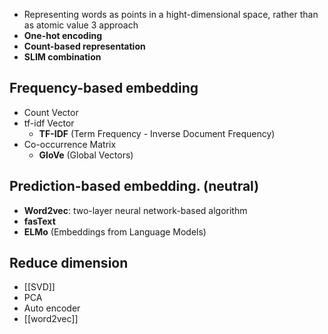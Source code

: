 - Representing words as points in a hight-dimensional space, rather than as atomic value
3 approach
- **One-hot encoding**
- **Count-based representation**
- **SLIM combination**

## Frequency-based embedding
- Count Vector
- tf-idf Vector
	- **TF-IDF** (Term Frequency - Inverse Document Frequency)
- Co-occurrence Matrix
	- **GloVe** (Global Vectors)
## Prediction-based embedding. (neutral)
- **Word2vec**: two-layer neural network-based algorithm
- **fasText**
- **ELMo** (Embeddings from Language Models)
## Reduce dimension
- [[SVD]]
- PCA
- Auto encoder
- [[word2vec]]